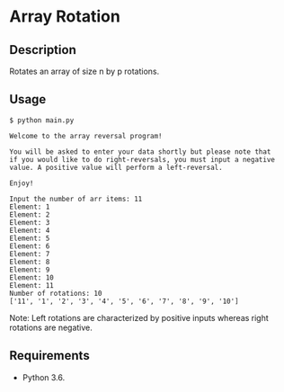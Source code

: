 # Array Rotation

## Description
Rotates an array of size n by p rotations. 

## Usage
```
$ python main.py

Welcome to the array reversal program!

You will be asked to enter your data shortly but please note that
if you would like to do right-reversals, you must input a negative
value. A positive value will perform a left-reversal.

Enjoy!

Input the number of arr items: 11
Element: 1
Element: 2
Element: 3
Element: 4
Element: 5
Element: 6
Element: 7
Element: 8
Element: 9
Element: 10
Element: 11
Number of rotations: 10
['11', '1', '2', '3', '4', '5', '6', '7', '8', '9', '10']
```

Note: Left rotations are characterized by positive inputs whereas right rotations are negative.

## Requirements
* Python 3.6.
